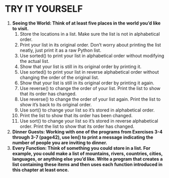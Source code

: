 # **TRY IT YOURSELF**
1. **Seeing the World: Think of at least five places in the world you’d like to visit.**
   1. Store the locations in a list. Make sure the list is not in alphabetical
   order.
   1. Print your list in its original order. Don’t worry about printing the
   list neatly, just print it as a raw Python list.
   1. Use sorted() to print your list in alphabetical order without
   modifying the actual list.
   1. Show that your list is still in its original order by printing it.
   2. Use sorted() to print your list in reverse alphabetical order without
   changing the order of the original list.
   1. Show that your list is still in its original order by printing it again.
   2. Use reverse() to change the order of your list. Print the list to show
   that its order has changed.
   1. Use reverse() to change the order of your list again. Print the list to
   show it’s back to its original order.
   1. Use sort() to change your list so it’s stored in alphabetical order.
   2. Print the list to show that its order has been changed.
   3. Use sort() to change your list so it’s stored in reverse alphabetical
   order. Print the list to show that its order has changed.
2. **Dinner Guests: Working with one of the programs from Exercises 3-4 through 3-7 (page42), use len() to print a message indicating the number of people you are inviting to dinner.**
1. **Every Function: Think of something you could store in a list. For example, you could make a list of mountains, rivers, countries, cities, languages, or anything else you’d like. Write a program that creates a list containing these items and then uses each function introduced in this chapter at least once.**



